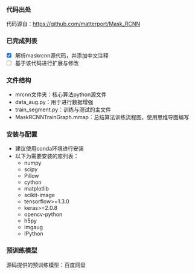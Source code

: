 ### 代码出处
代码源自：https://github.com/matterport/Mask_RCNN
### 已完成列表
- [x] 解析maskrcnn源代码，并添加中文注释
- [ ] 基于该代码进行扩展与修改
### 文件结构
* mrcnn文件夹：核心算法python源文件
* data_aug.py：用于进行数据增强
* train_segment.py：训练与测试的主文件
* MaskRCNNTrainGraph.mmap：总结算法训练流程图，使用思维导图编写
### 安装与配置
- 建议使用conda环境进行安装
- 以下为需要安装的库列表：
  - numpy
  - scipy
  - Pillow
  - cython
  - matplotlib
  - scikit-image
  - tensorflow>=1.3.0
  - keras>=2.0.8
  - opencv-python
  - h5py
  - imgaug
  - IPython
### 预训练模型
源码提供的预训练模型：百度网盘

